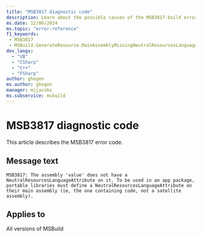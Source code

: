 ```yaml
---
title: "MSB3817 diagnostic code"
description: Learn about the possible causes of the MSB3817 build error, and get troubleshooting tips.
ms.date: 12/06/2024
ms.topic: "error-reference"
f1_keywords:
 - MSB3817
 - MSBuild.GenerateResource.MainAssemblyMissingNeutralResourcesLanguage
dev_langs:
  - "VB"
  - "CSharp"
  - "C++"
  - "FSharp"
author: ghogen
ms.author: ghogen
manager: mijacobs
ms.subservice: msbuild
---
```


# MSB3817 diagnostic code

<!-- :::ErrorDefinitionDescription::: -->
<!-- :::editable-content name="introDescription"::: -->
This article describes the MSB3817 error code.
<!-- :::editable-content-end::: -->

## Message text

`MSB3817: The assembly 'value' does not have a NeutralResourcesLanguageAttribute on it. To be used in an app package, portable libraries must define a NeutralResourcesLanguageAttribute on their main assembly (ie, the one containing code, not a satellite assembly).`

<!-- :::editable-content name="postOutputDescription"::: -->
<!--
{StrBegin="MSB3817: "}
-->
<!-- :::editable-content-end::: -->
<!-- :::ErrorDefinitionDescription-end::: -->

## Applies to

All versions of MSBuild

